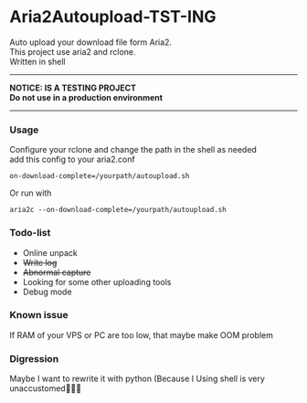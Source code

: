# Aria2Autoupload-TST-ING
Auto upload your download file form Aria2.  
This project use aria2 and rclone.  
Written in shell  
***  
**NOTICE: IS A TESTING PROJECT**  
**Do not use in a production environment**  
***  
### Usage  
Configure your rclone and change the path in the shell as needed  
add this config to your aria2.conf  
```
on-download-complete=/yourpath/autoupload.sh
```  
Or run with
```
aria2c --on-download-complete=/yourpath/autoupload.sh
```
### Todo-list  
- Online unpack  
- ~~Write log~~  
- ~~Abnormal capture~~  
- Looking for some other uploading tools
- Debug mode

### Known issue  
If RAM of your VPS or PC are too low, that maybe make OOM problem
### Digression  
Maybe I want to rewrite it with python (Because I Using shell is very unaccustomed🙈🙈🙈



